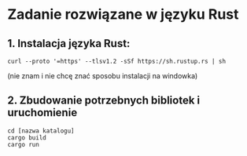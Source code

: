 # Zadanie rozwiązane w języku Rust

## 1. Instalacja języka Rust: 
```
curl --proto '=https' --tlsv1.2 -sSf https://sh.rustup.rs | sh
```
(nie znam i nie chcę znać sposobu instalacji na windowka)

## 2. Zbudowanie potrzebnych bibliotek i uruchomienie
```
cd [nazwa katalogu]
cargo build
cargo run
```


